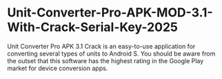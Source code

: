 # Unit-Converter-Pro-APK-MOD-3.1-With-Crack-Serial-Key-2025
Unit Converter Pro APK 3.1 Crack is an easy-to-use application for converting several types of units to Android S. You should be aware from the outset that this software has the highest rating in the Google Play market for device conversion apps.
